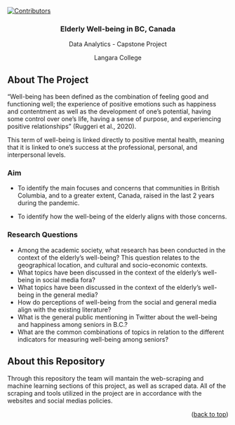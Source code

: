 <div id="top"></div>

[![Contributors][contributors-shield]][contributors-url]

<div align="center">
  <h3 align="center">Elderly Well-being in BC, Canada</h3>
  <p align="center">
    Data Analytics - Capstone Project
  </p>
  <p align="center">
    Langara College
  </p>
</div>

<!-- ABOUT THE PROJECT -->
## About The Project

“Well-being has been defined as the combination of feeling good and functioning well; the experience of positive emotions
such as happiness and contentment as well as the development of one’s potential, having some control over one’s life,
having a sense of purpose, and experiencing positive relationships” (Ruggeri et al., 2020).

This term of well-being is linked directly to positive mental health, meaning that it is linked to one’s success at the
professional, personal, and interpersonal levels. 

### Aim
- To identify the main focuses and concerns that communities in British Columbia, and to a greater extent, Canada, raised
in the last 2 years during the pandemic.

- To identify how the well-being of the elderly aligns with those concerns.

### Research Questions
-	Among the academic society, what research has been conducted in the context of the elderly’s well-being? This question
relates to the geographical location, and cultural and socio-economic contexts.
-	What topics have been discussed in the context of the elderly’s well-being in social media fora?
-	What topics have been discussed in the context of the elderly’s well-being in the general media?
-	How do perceptions of well-being from the social and general media align with the existing literature?
-	What is the general public mentioning in Twitter about the well-being and happiness among seniors in B.C.?
-	What are the common combinations of topics in relation to the different indicators for measuring well-being among
seniors?

## About this Repository

Through this repository the team will mantain the web-scraping and machine learning sections of this project, as well as
scraped data. All of the scraping and tools utilized in the project are in accordance with the websites and social medias
policies.

<p align="right">(<a href="#top">back to top</a>)</p>

<!-- MARKDOWN LINKS & IMAGES -->
<!-- https://www.markdownguide.org/basic-syntax/#reference-style-links -->
[contributors-shield]: https://img.shields.io/github/contributors/erich-hs/Elderly-Wellbeing.svg?style=for-the-badge
[contributors-url]: https://github.com/erich-hs/Elderly-Wellbeing/graphs/contributors
